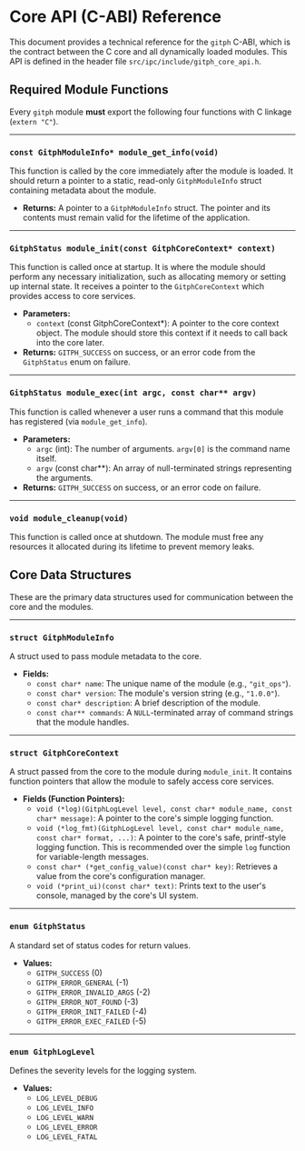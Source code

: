 # Core API (C-ABI) Reference

This document provides a technical reference for the `gitph` C-ABI, which is the contract between the C core and all dynamically loaded modules. This API is defined in the header file `src/ipc/include/gitph_core_api.h`.

## Required Module Functions

Every `gitph` module **must** export the following four functions with C linkage (`extern "C"`).

---

### `const GitphModuleInfo* module_get_info(void)`

This function is called by the core immediately after the module is loaded. It should return a pointer to a static, read-only `GitphModuleInfo` struct containing metadata about the module.

- **Returns:** A pointer to a `GitphModuleInfo` struct. The pointer and its contents must remain valid for the lifetime of the application.

---

### `GitphStatus module_init(const GitphCoreContext* context)`

This function is called once at startup. It is where the module should perform any necessary initialization, such as allocating memory or setting up internal state. It receives a pointer to the `GitphCoreContext` which provides access to core services.

- **Parameters:**
  - `context` (const GitphCoreContext*): A pointer to the core context object. The module should store this context if it needs to call back into the core later.
- **Returns:** `GITPH_SUCCESS` on success, or an error code from the `GitphStatus` enum on failure.

---

### `GitphStatus module_exec(int argc, const char** argv)`

This function is called whenever a user runs a command that this module has registered (via `module_get_info`).

- **Parameters:**
  - `argc` (int): The number of arguments. `argv[0]` is the command name itself.
  - `argv` (const char**): An array of null-terminated strings representing the arguments.
- **Returns:** `GITPH_SUCCESS` on success, or an error code on failure.

---

### `void module_cleanup(void)`

This function is called once at shutdown. The module must free any resources it allocated during its lifetime to prevent memory leaks.

## Core Data Structures

These are the primary data structures used for communication between the core and the modules.

---

### `struct GitphModuleInfo`

A struct used to pass module metadata to the core.

- **Fields:**
  - `const char* name`: The unique name of the module (e.g., `"git_ops"`).
  - `const char* version`: The module's version string (e.g., `"1.0.0"`).
  - `const char* description`: A brief description of the module.
  - `const char** commands`: A `NULL`-terminated array of command strings that the module handles.

---

### `struct GitphCoreContext`

A struct passed from the core to the module during `module_init`. It contains function pointers that allow the module to safely access core services.

- **Fields (Function Pointers):**
  - `void (*log)(GitphLogLevel level, const char* module_name, const char* message)`: A pointer to the core's simple logging function.
  - `void (*log_fmt)(GitphLogLevel level, const char* module_name, const char* format, ...)`: A pointer to the core's safe, printf-style logging function. This is recommended over the simple `log` function for variable-length messages.
  - `const char* (*get_config_value)(const char* key)`: Retrieves a value from the core's configuration manager.
  - `void (*print_ui)(const char* text)`: Prints text to the user's console, managed by the core's UI system.

---

### `enum GitphStatus`

A standard set of status codes for return values.

- **Values:**
  - `GITPH_SUCCESS` (0)
  - `GITPH_ERROR_GENERAL` (-1)
  - `GITPH_ERROR_INVALID_ARGS` (-2)
  - `GITPH_ERROR_NOT_FOUND` (-3)
  - `GITPH_ERROR_INIT_FAILED` (-4)
  - `GITPH_ERROR_EXEC_FAILED` (-5)

---

### `enum GitphLogLevel`

Defines the severity levels for the logging system.

- **Values:**
  - `LOG_LEVEL_DEBUG`
  - `LOG_LEVEL_INFO`
  - `LOG_LEVEL_WARN`
  - `LOG_LEVEL_ERROR`
  - `LOG_LEVEL_FATAL`
